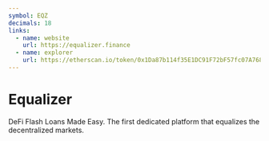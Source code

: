 ```yaml
---
symbol: EQZ
decimals: 18
links:
  - name: website
    url: https://equalizer.finance
  - name: explorer
    url: https://etherscan.io/token/0x1Da87b114f35E1DC91F72bF57fc07A768Ad40Bb0
---
```


# Equalizer

DeFi Flash Loans Made Easy. The first dedicated platform that equalizes the decentralized markets.
